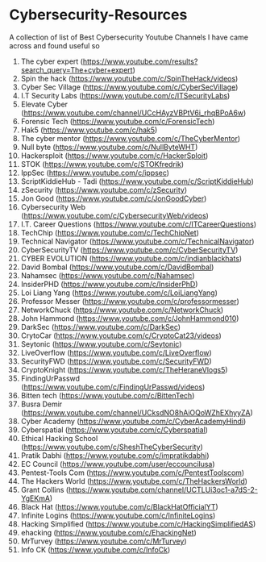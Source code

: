 # Cybersecurity-Resources
A collection of list of Best Cybersecurity Youtube Channels I have came across and found useful so 
1. The cyber expert (https://www.youtube.com/results?search_query=The+cyber+expert)
2. Spin the hack (https://www.youtube.com/c/SpinTheHack/videos)
3. Cyber Sec Village (https://www.youtube.com/c/CyberSecVillage)
4. I.T Security Labs (https://www.youtube.com/c/ITSecurityLabs)
5. Elevate Cyber (https://www.youtube.com/channel/UCcHAyzVBPtV6i_rhqBPoA6w)
6. Forensic Tech (https://www.youtube.com/c/ForensicTech)
7. Hak5 (https://www.youtube.com/c/hak5)
8. The cyber mentor (https://www.youtube.com/c/TheCyberMentor)
9. Null byte (https://www.youtube.com/c/NullByteWHT)
10. Hackersploit (https://www.youtube.com/c/HackerSploit)
11. STOK (https://www.youtube.com/c/STOKfredrik)
12. IppSec (https://www.youtube.com/c/ippsec)
13. ScriptKiddieHub - Tadi (https://www.youtube.com/c/ScriptKiddieHub)
14. zSecurity (https://www.youtube.com/c/zSecurity)
15. Jon Good (https://www.youtube.com/c/JonGoodCyber)
16. Cybersecurity Web (https://www.youtube.com/c/CybersecurityWeb/videos)
17. I.T. Career Questions (https://www.youtube.com/c/ITCareerQuestions)
18. TechChip (https://www.youtube.com/c/TechChipNet)
19. Technical Navigator (https://www.youtube.com/c/TechnicalNavigator)
20. CyberSecurityTV (https://www.youtube.com/c/CyberSecurityTV)
21. CYBER EVOLUTION (https://www.youtube.com/c/indianblackhats)
22. David Bombal (https://www.youtube.com/c/DavidBombal)
23. Nahamsec (https://www.youtube.com/c/Nahamsec)
24. InsiderPHD (https://www.youtube.com/c/InsiderPhD)
25. Loi Liang Yang (https://www.youtube.com/c/LoiLiangYang)
26. Professor Messer (https://www.youtube.com/c/professormesser)
27. NetworkChuck (https://www.youtube.com/c/NetworkChuck)
28. John Hammond (https://www.youtube.com/c/JohnHammond010)
29. DarkSec (https://www.youtube.com/c/DarkSec)
30. CrytoCar (https://www.youtube.com/c/CryptoCat23/videos)
31. Seytonic (https://www.youtube.com/c/Seytonic)
32. LiveOverflow (https://www.youtube.com/c/LiveOverflow)
33. SecurityFWD (https://www.youtube.com/c/SecurityFWD)
34. CryptoKnight (https://www.youtube.com/c/TheHeraneVlogs5)
35. FindingUrPasswd (https://www.youtube.com/c/FindingUrPasswd/videos)
36. Bitten tech (https://www.youtube.com/c/BittenTech)
37. Busra Demir (https://www.youtube.com/channel/UCksdNO8hAiOQoWZhEXhyyZA)
38. Cyber Academy (https://www.youtube.com/c/CyberAcademyHindi)
39. Cyberspatial (https://www.youtube.com/c/Cyberspatial)
40. Ethical Hacking School (https://www.youtube.com/c/SheshTheCyberSecurity)
41. Pratik Dabhi (https://www.youtube.com/c/impratikdabhi)
42. EC Council (https://www.youtube.com/user/eccouncilusa)
43. Pentest-Tools Com (https://www.youtube.com/c/PentestToolscom)
44. The Hackers World (https://www.youtube.com/c/TheHackersWorld)
45. Grant Collins (https://www.youtube.com/channel/UCTLUi3oc1-a7dS-2-YgEKmA)
46. Black Hat (https://www.youtube.com/c/BlackHatOfficialYT)
47. Infinite Logins (https://www.youtube.com/c/InfiniteLogins)
48. Hacking Simplified (https://www.youtube.com/c/HackingSimplifiedAS)
49. ehacking (https://www.youtube.com/c/EhackingNet)
50. MrTurvey (https://www.youtube.com/c/MrTurvey)
51. Info CK (https://www.youtube.com/c/InfoCk)
